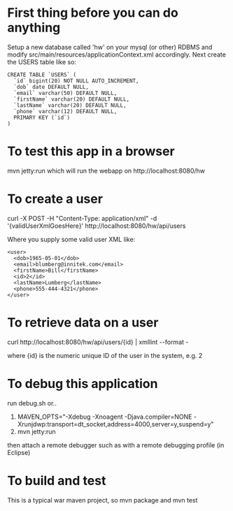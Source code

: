 First thing before you can do anything
======================================

Setup a new database called 'hw' on your mysql (or other) RDBMS and modify
src/main/resources/applicationContext.xml accordingly.  Next create
the USERS table like so:

    CREATE TABLE `USERS` (
      `id` bigint(20) NOT NULL AUTO_INCREMENT,
      `dob` date DEFAULT NULL,
      `email` varchar(50) DEFAULT NULL,
      `firstName` varchar(20) DEFAULT NULL,
      `lastName` varchar(20) DEFAULT NULL,
      `phone` varchar(12) DEFAULT NULL,
      PRIMARY KEY (`id`)
    )

To test this app in a browser
=============================

mvn jetty:run which will run the webapp on http://localhost:8080/hw

To create a user
================

curl -X POST -H "Content-Type: application/xml" -d '{validUserXmlGoesHere}' http://localhost:8080/hw/api/users

Where you supply some valid user XML like:

    <user>
      <dob>1965-05-01</dob>
      <email>blumberg@innitek.com</email>
      <firstName>Bill</firstName>
      <id>2</id>
      <lastName>Lumberg</lastName>
      <phone>555-444-4321</phone>
    </user>


To retrieve data on a user
==========================
curl http://localhost:8080/hw/api/users/{id} | xmllint --format -

where {id} is the numeric unique ID of the user in the system, e.g. 2


To debug this application
=========================
run debug.sh or..

1. MAVEN_OPTS="-Xdebug -Xnoagent -Djava.compiler=NONE -Xrunjdwp:transport=dt_socket,address=4000,server=y,suspend=y"
2. mvn jetty:run

then attach a remote debugger such as with a remote debugging profile (in Eclipse)

To build and test
=================
This is a typical war maven project, so mvn package and mvn test